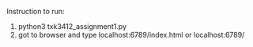 Instruction to run:
1. python3 txk3412_assignment1.py
2. got to browser and type localhost:6789/index.html or localhost:6789/
